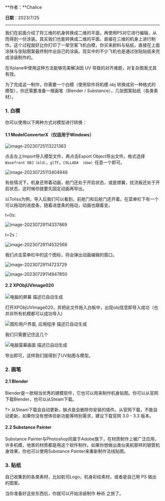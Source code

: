 **作者：**Chalice

**日期**：2023/7/25

---
我们在前面介绍了将三维的机身转换成二维的平面，再使用PS对它进行编辑，从而得到一份涂装。其实我们也能转换成二维的平面，直接在三维的机身上进行制作。这个过程就好比你打印了一架空客飞机白模，你买来颜料与贴纸，直接在上面涂抹与张贴图案最终制作出自己的涂装。现实中的不少飞机也是通过张贴贴纸来完成涂装制作的。

在Xplane中使用这种方法能够完美解决因 UV 导致的对齐难题，对复杂图案尤其有效。

为了完成这一制作，你需要一个白模（使用软件将机模 obj 转换成另一种格式的模型），你还需要准备一根画笔（Blender / Substance），几张图案贴纸（各类素材）。

### 1. 白模

你可以使用以下两种方式对模型进行转换：

#### 1.1 ModelConverterX（仅适用于Windows）

![image-20230725113221363](https://bu.dusays.com/2023/07/25/64bf424ebfa53.png)

点击左上Import导入模型文件，再点击Export Object导出文件。格式选择`Wavefront OBJ（old）`，`glTF`，`COLLADA （dae）`任意一个即可。

![image-20230725113404948](https://bu.dusays.com/2023/07/25/64bf42b623537.png)

有些情况下，机身还带着动画，舱门还处于开启状态，或是襟翼，扰流板还处于开启状态，这时候你就要先固定动画再导出。

以Toliss为例，导入后我们可以看到，前舱门和后舱门还开着。在菜单栏下有一个可以拖动的进度条，随着进度条的拖动，动画也跟着变。

t=0s:

![image-20230729114337869](https://bu.dusays.com/2023/07/29/64c48af56f8e6.png)

t=2s：

![image-20230729114532568](https://bu.dusays.com/2023/07/29/64c48b67c6bde.png)

我们点击菜单栏中的这个图标，将会弹出动画编辑的窗口。

![image-20230729114723729](https://bu.dusays.com/2023/07/29/64c48bd690883.png)

![image-20230729114947850](https://bu.dusays.com/2023/07/29/64c48c66c994a.png)

#### 2.2 XPObjUVImage020

![电脑的屏幕  描述已自动生成](https://bu.dusays.com/2023/07/25/64bf430884471.jpg)

打开XPObjUVImage020，并把此文件拖入白板中，出现obj信息即导入成功（也并非所有机模都可以成功导入)

![图形用户界面, 应用程序  描述已自动生成](https://bu.dusays.com/2023/07/25/64bf43823967c.jpg)

我们只需要记住这几个

![电脑萤幕画面  描述已自动生成](https://bu.dusays.com/2023/07/25/64bf43a0acf76.jpg)

导出即可，这样我们就得到了UV贴图与模型。

### 2. 画笔

#### 2.1 Blender

Blender是一款相当优秀的建模软件，它也可以用来制作机身贴图。你可以从官网下载Blender，也可以从Steam下载。

?> 从Steam下载会自动更新，缺点是会删除你安装的插件。从官网下载，不能自动更新，如果你没有想体验新功能等特别需求，建议下载官网 3.0 - 3.3 版本。

#### 2.2 Substance Painter

Substance Painter与Photoshop同属于Adobe旗下，在材质制作上被广泛应用，许多机模，地景的材质都是用这个软件制作。如果你想做出类似美航那样的钢管机身效果，你也可以使用Substance Painter来重新制作法线贴图。

### 3. 贴纸

自己收集到的各类素材，比如航司Logo，机身彩绘素材，或者是自己用 PS 做出的图案。

当你准备好这些东西后，你就可以开始涂装制作 ~~秒杀~~ 之旅了。





